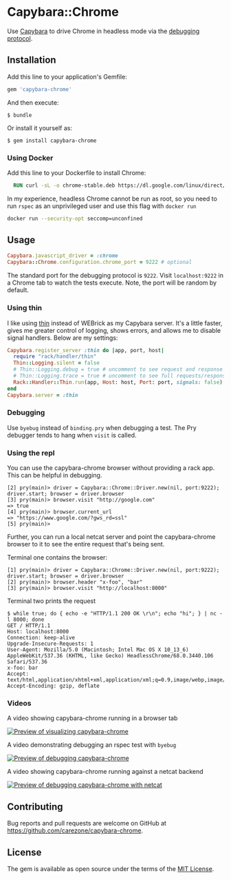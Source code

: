 # Capybara::Chrome

Use [Capybara](https://github.com/teamcapybara/capybara) to drive Chrome in headless mode via the [debugging protocol](https://chromedevtools.github.io/devtools-protocol/).

## Installation

Add this line to your application's Gemfile:

```ruby
gem 'capybara-chrome'
```

And then execute:

    $ bundle

Or install it yourself as:

    $ gem install capybara-chrome
    
### Using Docker

Add this line to your Dockerfile to install Chrome:
  
```dockerfile
  RUN curl -sL -o chrome-stable.deb https://dl.google.com/linux/direct/google-chrome-stable_current_amd64.deb ; dpkg -i chrome-stable.deb ; apt-get install -fy; rm -rf /var/lib/apt/lists/*
```

In my experience, headless Chrome cannot be run as root, so you need to run `rspec` as an unprivileged user and use this flag with `docker run`

```bash
docker run --security-opt seccomp=unconfined
```
  

## Usage

```ruby
Capybara.javascript_driver = :chrome
Capybara::Chrome.configuration.chrome_port = 9222 # optional
```

The standard port for the debugging protocol is `9222`. Visit `localhost:9222` in a Chrome tab to watch the tests execute. Note, the port will be random by default.

### Using thin

I like using [thin](https://github.com/macournoyer/thin) instead of WEBrick as
my Capybara server. It's a little faster, gives me greater control of logging,
shows errors, and allows me to disable signal handlers.
Below are my settings:

```ruby
Capybara.register_server :thin do |app, port, host|
  require "rack/handler/thin"
  Thin::Logging.silent = false
  # Thin::Logging.debug = true # uncomment to see request and response codes
  # Thin::Logging.trace = true # uncomment to see full requests/responses
  Rack::Handler::Thin.run(app, Host: host, Port: port, signals: false)
end
Capybara.server = :thin
```

### Debugging

Use `byebug` instead of `binding.pry` when debugging a test. The Pry debugger tends to hang when `visit` is called.

### Using the repl

You can use the capybara-chrome browser without providing a rack app. This can be helpful in debugging.

```
[2] pry(main)> driver = Capybara::Chrome::Driver.new(nil, port:9222); driver.start; browser = driver.browser
[3] pry(main)> browser.visit "http://google.com"
=> true
[4] pry(main)> browser.current_url
=> "https://www.google.com/?gws_rd=ssl"
[5] pry(main)>

```

Further, you can run a local netcat server and point the capybara-chrome browser to it to see the entire request that's being sent.

Terminal one contains the browser:

```
[1] pry(main)> driver = Capybara::Chrome::Driver.new(nil, port:9222); driver.start; browser = driver.browser
[2] pry(main)> browser.header "x-foo", "bar"
[3] pry(main)> browser.visit "http://localhost:8000"
```

Terminal two prints the request

```
$ while true; do { echo -e "HTTP/1.1 200 OK \r\n"; echo "hi"; } | nc -l 8000; done
GET / HTTP/1.1
Host: localhost:8000
Connection: keep-alive
Upgrade-Insecure-Requests: 1
User-Agent: Mozilla/5.0 (Macintosh; Intel Mac OS X 10_13_6) AppleWebKit/537.36 (KHTML, like Gecko) HeadlessChrome/68.0.3440.106 Safari/537.36
x-foo: bar
Accept: text/html,application/xhtml+xml,application/xml;q=0.9,image/webp,image/apng,*/*;q=0.8
Accept-Encoding: gzip, deflate
```

### Videos

A video showing capybara-chrome running in a browser tab

[![Preview of visualizing capybara-chrome](http://img.youtube.com/vi/SLmkx5z-lAA/0.jpg)](http://www.youtube.com/watch?v=SLmkx5z-lAA)

A video demonstrating debugging an rspec test with `byebug`

[![Preview of debugging capybara-chrome](http://img.youtube.com/vi/McEQG9YEAdE/0.jpg)](http://www.youtube.com/watch?v=McEQG9YEAdE)

A video showing capybara-chrome running against a netcat backend

[![Preview of debugging capybara-chrome with netcat](http://img.youtube.com/vi/B1__LeLyXBo/0.jpg)](http://www.youtube.com/watch?v=B1__LeLyXBo)

## Contributing

Bug reports and pull requests are welcome on GitHub at https://github.com/carezone/capybara-chrome.

## License

The gem is available as open source under the terms of the [MIT License](https://opensource.org/licenses/MIT).
